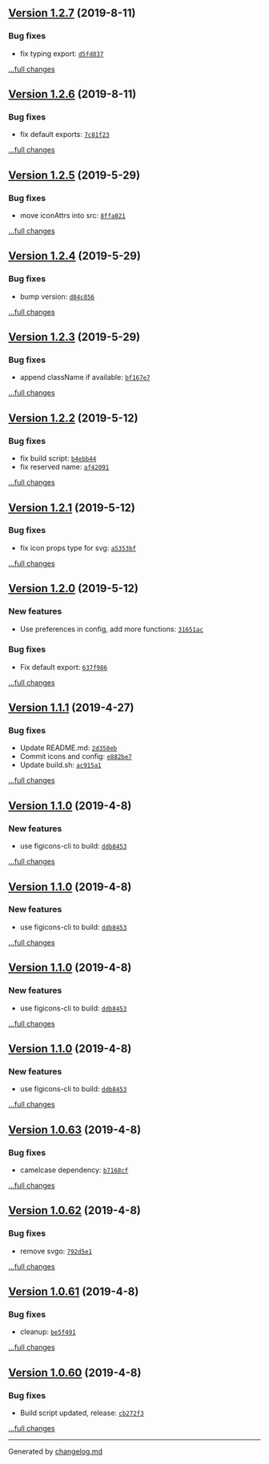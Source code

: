 ## [Version 1.2.7](https://github.com/Figicons/Figicons/releases/tag/v1.2.7) (2019-8-11)

### Bug fixes

- fix typing export: [`d5fd837`](https://github.com/Figicons/Figicons/commit/d5fd837)

[...full changes](https://github.com/Figicons/Figicons/compare/v1.2.6...v1.2.7)

## [Version 1.2.6](https://github.com/Figicons/Figicons/releases/tag/v1.2.6) (2019-8-11)

### Bug fixes

- fix default exports: [`7c81f23`](https://github.com/Figicons/Figicons/commit/7c81f23)

[...full changes](https://github.com/Figicons/Figicons/compare/v1.2.5...v1.2.6)

## [Version 1.2.5](https://github.com/Figicons/Figicons/releases/tag/v1.2.5) (2019-5-29)

### Bug fixes

- move iconAttrs into src: [`8ffa021`](https://github.com/Figicons/Figicons/commit/8ffa021)

[...full changes](https://github.com/Figicons/Figicons/compare/v1.2.4...v1.2.5)

## [Version 1.2.4](https://github.com/Figicons/Figicons/releases/tag/v1.2.4) (2019-5-29)

### Bug fixes

- bump version: [`d84c856`](https://github.com/Figicons/Figicons/commit/d84c856)

[...full changes](https://github.com/Figicons/Figicons/compare/v1.2.3...v1.2.4)

## [Version 1.2.3](https://github.com/Figicons/Figicons/releases/tag/v1.2.3) (2019-5-29)

### Bug fixes

- append className if available: [`bf167e7`](https://github.com/Figicons/Figicons/commit/bf167e7)

[...full changes](https://github.com/Figicons/Figicons/compare/v1.2.2...v1.2.3)

## [Version 1.2.2](https://github.com/Figicons/Figicons/releases/tag/v1.2.2) (2019-5-12)

### Bug fixes

- fix build script: [`b4ebb44`](https://github.com/Figicons/Figicons/commit/b4ebb44)
- fix reserved name: [`af42091`](https://github.com/Figicons/Figicons/commit/af42091)

[...full changes](https://github.com/Figicons/Figicons/compare/v1.2.1...v1.2.2)

## [Version 1.2.1](https://github.com/Figicons/Figicons/releases/tag/v1.2.1) (2019-5-12)

### Bug fixes

- fix icon props type for svg: [`a5353bf`](https://github.com/Figicons/Figicons/commit/a5353bf)

[...full changes](https://github.com/Figicons/Figicons/compare/v1.2.0...v1.2.1)

## [Version 1.2.0](https://github.com/Figicons/Figicons/releases/tag/v1.2.0) (2019-5-12)

### New features

- Use preferences in config, add more functions: [`31651ac`](https://github.com/Figicons/Figicons/commit/31651ac)

### Bug fixes

- Fix default export: [`637f986`](https://github.com/Figicons/Figicons/commit/637f986)

[...full changes](https://github.com/Figicons/Figicons/compare/v1.1.2...v1.2.0)

## [Version 1.1.1](https://github.com/Figicons/Figicons/releases/tag/v1.1.1) (2019-4-27)

### Bug fixes

- Update README.md: [`2d358eb`](https://github.com/Figicons/Figicons/commit/2d358eb)
- Commit icons and config: [`e882be7`](https://github.com/Figicons/Figicons/commit/e882be7)
- Update build.sh: [`ac915a1`](https://github.com/Figicons/Figicons/commit/ac915a1)

[...full changes](https://github.com/Figicons/Figicons/compare/v1.1.0...v1.1.1)

## [Version 1.1.0](https://github.com/Figicons/Figicons/releases/tag/v1.1.0) (2019-4-8)

### New features

- use figicons-cli to build: [`ddb8453`](https://github.com/Figicons/Figicons/commit/ddb8453)

[...full changes](https://github.com/Figicons/Figicons/compare/v1.0.63...v1.1.0)

## [Version 1.1.0](https://github.com/Figicons/Figicons/releases/tag/v1.1.0) (2019-4-8)

### New features

- use figicons-cli to build: [`ddb8453`](https://github.com/Figicons/Figicons/commit/ddb8453)

[...full changes](https://github.com/Figicons/Figicons/compare/v1.0.63...v1.1.0)

## [Version 1.1.0](https://github.com/Figicons/Figicons/releases/tag/v1.1.0) (2019-4-8)

### New features

- use figicons-cli to build: [`ddb8453`](https://github.com/Figicons/Figicons/commit/ddb8453)

[...full changes](https://github.com/Figicons/Figicons/compare/v1.0.63...v1.1.0)

## [Version 1.1.0](https://github.com/Figicons/Figicons/releases/tag/v1.1.0) (2019-4-8)

### New features

- use figicons-cli to build: [`ddb8453`](https://github.com/Figicons/Figicons/commit/ddb8453)

[...full changes](https://github.com/Figicons/Figicons/compare/v1.0.63...v1.1.0)

## [Version 1.0.63](https://github.com/Figicons/Figicons/releases/tag/v1.0.63) (2019-4-8)

### Bug fixes

- camelcase dependency: [`b7168cf`](https://github.com/Figicons/Figicons/commit/b7168cf)

[...full changes](https://github.com/Figicons/Figicons/compare/v1.0.62...v1.0.63)

## [Version 1.0.62](https://github.com/Figicons/Figicons/releases/tag/v1.0.62) (2019-4-8)

### Bug fixes

- remove svgo: [`792d5e1`](https://github.com/Figicons/Figicons/commit/792d5e1)

[...full changes](https://github.com/Figicons/Figicons/compare/v1.0.61...v1.0.62)

## [Version 1.0.61](https://github.com/Figicons/Figicons/releases/tag/v1.0.61) (2019-4-8)

### Bug fixes

- cleanup: [`be5f491`](https://github.com/Figicons/Figicons/commit/be5f491)

[...full changes](https://github.com/Figicons/Figicons/compare/v1.0.60...v1.0.61)

## [Version 1.0.60](https://github.com/Figicons/Figicons/releases/tag/v1.0.60) (2019-4-8)

### Bug fixes

- Build script updated, release: [`cb272f3`](https://github.com/Figicons/Figicons/commit/cb272f3)

[...full changes](https://github.com/Figicons/Figicons/compare/v1.0.59...v1.0.60)


---

Generated by [changelog.md](https://github.com/egoist/changelog.md)
